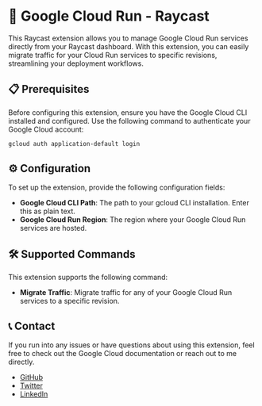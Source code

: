 # 🚀 Google Cloud Run - Raycast

This Raycast extension allows you to manage Google Cloud Run services directly from your Raycast dashboard. With this extension, you can easily migrate traffic for your Cloud Run services to specific revisions, streamlining your deployment workflows.

## 📋 Prerequisites
Before configuring this extension, ensure you have the Google Cloud CLI installed and configured. Use the following command to authenticate your Google Cloud account:
```sh
gcloud auth application-default login
```

## ⚙️ Configuration
To set up the extension, provide the following configuration fields:

- **Google Cloud CLI Path**: The path to your gcloud CLI installation. Enter this as plain text.
- **Google Cloud Run Region**: The region where your Google Cloud Run services are hosted.

## 🛠️ Supported Commands
This extension supports the following command:

- **Migrate Traffic**: Migrate traffic for any of your Google Cloud Run services to a specific revision.

## 📞 Contact
If you run into any issues or have questions about using this extension, feel free to check out the Google Cloud documentation or reach out to me directly.
- [GitHub](https://github.com/BhavyaMuni)
- [Twitter](https://twitter.com/muni_bhavya)
- [LinkedIn](https://linkedin.com/in/bhavya-muni)
